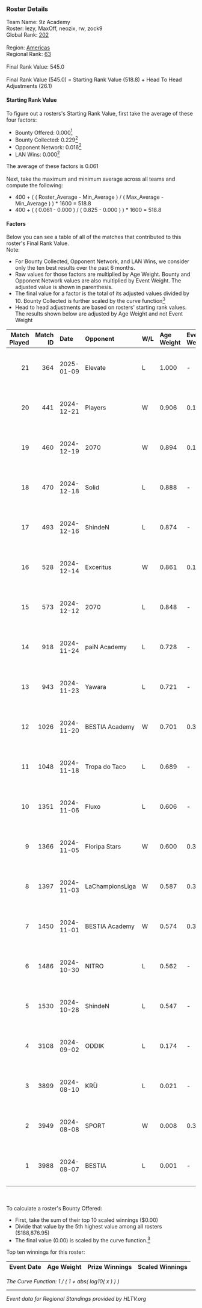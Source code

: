 ### Roster Details<br />
Team Name: 9z Academy<br />
Roster: lezy, MaxOff, neozix, rw, zock9<br />
Global Rank: [202](../../standings_global_2025_02_03.md)<br />
<br />
Region: [Americas]( ../../standings_americas_2025_02_03.md)<br />
Regional Rank: [63]( ../../standings_americas_2025_02_03.md)<br />
<br />
Final Rank Value:  545.0<br />
<br />
Final Rank Value (545.0) = Starting Rank Value (518.8) + Head To Head Adjustments (26.1)<br />

#### Starting Rank Value<br />
To figure out a rosters's Starting Rank Value, first take the average of these four factors:<br />
- Bounty Offered: 0.000[<sup>1</sup>](#table2)
- Bounty Collected: 0.229[<sup>2</sup>](#table1)
- Opponent Network: 0.016[<sup>2</sup>](#table1)
- LAN Wins: 0.000[<sup>2</sup>](#table1)

The average of these factors is 0.061<br />
<br />
Next, take the maximum and minimum average across all teams and compute the following:<br />
- 400 + ( ( Roster_Average - Min_Average ) / ( Max_Average - Min_Average ) ) * 1600 = 518.8
- 400 + ( ( 0.061 - 0.000 ) / ( 0.825 - 0.000 ) ) * 1600 = 518.8


#### Factors<br />
Below you can see a table of all of the matches that contributed to this roster's Final Rank Value.<br />
Note:<br />

- For Bounty Collected, Opponent Network, and LAN Wins, we consider only the ten best results over the past 6 months.
- Raw values for those factors are multiplied by Age Weight. Bounty and Opponent Network values are also multiplied by Event Weight. The adjusted value is shown in parenthesis.
- The final value for a factor is the total of its adjusted values divided by 10. Bounty Collected is further scaled by the curve function[<sup>3</sup>](#curveFunction)
- Head to head adjustments are based on rosters' starting rank values. The results shown below are adjusted by Age Weight and not Event Weight
<span id="table1"></span><br />


| Match Played | Match ID | Date       | Opponent        | W/L | Age Weight | Event Weight | Bounty Collected | Opponent Network | LAN Wins  | H2H Adj. | Roster                                |
| -: | -: | :- | :- | :- | :- | :- | :- | :- | :- | -: | :- |
|           21 |      364 | 2025-01-09 | Elevate         | L   | 1.000      | -            | -                | -                | -         |    -7.31 | lezy, MaxOff, neozix, rw, zock9       |
|           20 |      441 | 2024-12-21 | Players         | W   | 0.906      | 0.143        | 0.014 (0.002)    | 0.428 (0.055)    | 0 (0.000) |    21.57 | lezy, MaxOff, neozix, rw, zock9       |
|           19 |      460 | 2024-12-19 | 2070            | W   | 0.894      | 0.143        | 0.003 (0.000)    | 0.235 (0.030)    | 0 (0.000) |    18.07 | lezy, MaxOff, neozix, rw, zock9       |
|           18 |      470 | 2024-12-18 | Solid           | L   | 0.888      | -            | -                | -                | -         |    -2.60 | lezy, MaxOff, neozix, rw, zock9       |
|           17 |      493 | 2024-12-16 | ShindeN         | L   | 0.874      | -            | -                | -                | -         |    -7.34 | lezy, MaxOff, neozix, vlad, zock9     |
|           16 |      528 | 2024-12-14 | Exceritus       | W   | 0.861      | 0.143        | 0.001 (0.000)    | 0.000 (0.000)    | 0 (0.000) |    13.60 | lezy, MaxOff, neozix, vlad, zock9     |
|           15 |      573 | 2024-12-12 | 2070            | L   | 0.848      | -            | -                | -                | -         |    -8.31 | divine, lezy, MaxOff, neozix, rw      |
|           14 |      918 | 2024-11-24 | paiN Academy    | L   | 0.728      | -            | -                | -                | -         |   -15.32 | divine, lezy, MaxOff, neozix, rw      |
|           13 |      943 | 2024-11-23 | Yawara          | L   | 0.721      | -            | -                | -                | -         |    -5.63 | divine, lezy, MaxOff, neozix, rw      |
|           12 |     1026 | 2024-11-20 | BESTIA Academy  | W   | 0.701      | 0.371        | 0.000 (0.000)    | 0.000 (0.000)    | 0 (0.000) |     6.52 | divine, lezy, MaxOff, neozix, rw      |
|           11 |     1048 | 2024-11-18 | Tropa do Taco   | L   | 0.689      | -            | -                | -                | -         |    -3.78 | divine, lezy, MaxOff, neozix, rw      |
|           10 |     1351 | 2024-11-06 | Fluxo           | L   | 0.606      | -            | -                | -                | -         |    -0.83 | divine, lezy, MaxOff, neozix, slashzz |
|            9 |     1366 | 2024-11-05 | Floripa Stars   | W   | 0.600      | 0.371        | 0.000 (0.000)    | 0.215 (0.048)    | 0 (0.000) |     9.35 | divine, lezy, MaxOff, neozix, slashzz |
|            8 |     1397 | 2024-11-03 | LaChampionsLiga | W   | 0.587      | 0.371        | 0.008 (0.002)    | 0.131 (0.029)    | 0 (0.000) |    11.96 | divine, lezy, MaxOff, neozix, slashzz |
|            7 |     1450 | 2024-11-01 | BESTIA Academy  | W   | 0.574      | 0.371        | 0.000 (0.000)    | 0.000 (0.000)    | 0 (0.000) |     6.07 | divine, lezy, MaxOff, neozix, slashzz |
|            6 |     1486 | 2024-10-30 | NITRO           | L   | 0.562      | -            | -                | -                | -         |    -5.18 | divine, lezy, MaxOff, neozix, slashzz |
|            5 |     1530 | 2024-10-28 | ShindeN         | L   | 0.547      | -            | -                | -                | -         |    -4.05 | divine, lezy, MaxOff, neozix, slashzz |
|            4 |     3108 | 2024-09-02 | ODDIK           | L   | 0.174      | -            | -                | -                | -         |    -0.61 | divine, lezy, MaxOff, neozix, slashzz |
|            3 |     3899 | 2024-08-10 | KRÜ             | L   | 0.021      | -            | -                | -                | -         |    -0.12 | divine, lezy, MaxOff, neozix, slashzz |
|            2 |     3949 | 2024-08-08 | SPORT           | W   | 0.008      | 0.333        | 0.000 (0.000)    | 0.000 (0.000)    | 0 (0.000) |     0.08 | divine, lezy, MaxOff, neozix, slashzz |
|            1 |     3988 | 2024-08-07 | BESTIA          | L   | 0.001      | -            | -                | -                | -         |    -0.00 | divine, lezy, MaxOff, neozix, slashzz |

<br />
<span id="table2"></span><br />
To calculate a roster's Bounty Offered:<br />

- First, take the sum of their top 10 scaled winnings ($0.00)
- Divide that value by the 5th highest value among all rosters ($188,876.95)
- The final value (0.00) is scaled by the curve function.[<sup>3</sup>](#curveFunction)

Top ten winnings for this roster:<br />

| Event Date | Age Weight | Prize Winnings | Scaled Winnings |
| :- | -: | :- | :- |


<span id="curveFunction"></span>_The Curve Function: 1 / ( 1 + abs( log10( x ) ) )_<br />

---
_Event data for Regional Standings provided by HLTV.org_<br />
